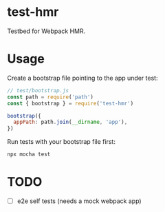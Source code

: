 # test-hmr

Testbed for Webpack HMR.

# Usage

Create a bootstrap file pointing to the app under test:

```js
// test/bootstrap.js
const path = require('path')
const { bootstrap } = require('test-hmr')

bootstrap({
  appPath: path.join(__dirname, 'app'),
})
```

Run tests with your bootstrap file first:

```bash
npx mocha test
```

# TODO

- [ ] e2e self tests (needs a mock webpack app)
